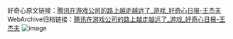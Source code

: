 好奇心原文链接：[腾讯在游戏公司的路上越走越远了_游戏_好奇心日报-王杰夫](https://www.qdaily.com/articles/9600.html)
WebArchive归档链接：[腾讯在游戏公司的路上越走越远了_游戏_好奇心日报-王杰夫](http://web.archive.org/web/20190623154551/https://www.qdaily.com/articles/9600.html)
![image](http://ww3.sinaimg.cn/large/007d5XDply1g3vfvmz8k1j30u03szhdt)